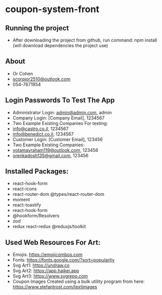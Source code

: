 # coupon-system-front

## Running the project
* After downloading the project from github, run command: npm install (will download dependencies the project use)

## About
* Or Cohen
* scorpior2510@outlook.com
* 054-7671954

## Login Passwords To Test The App
* Administrator Login: admin@admin.com, admin
* Company Login: [Company Email], 1234567
* Two Example Existing Companies For testing:
*   info@castro.co.il, 1234567
*   info@benedict.co.il, 1234567
* Customer Login: [Customer Email], 123456
* Two Example Existing Companies:
*   yotamavraham119@outlook.com, 123456
*   orenkadosh135@gmail.com, 123456

## Installed Packages:
* react-hook-form
* react-icons
* react-router-dom @types/react-router-dom
* moment
* react-toastify
* react-hook-form
* @hookform/Resolvers
* zod
* redux react-redux @reduxjs/toolkit

## Used Web Resources For Art:
* Emojis: https://emojicombos.com
* Fonts: https://fonts.google.com/?sort=popularity
* Svg Art1: https://undraw.co
* Svg Art2: https://app.haikei.app
* Svg Art3: https://www.svgrepo.com
* Coupon Images Created using a bulk utility program from here: https://www.stefantrost.com/textimages
